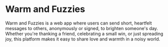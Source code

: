# Warm and Fuzzies
Warm and Fuzzies is a web app where users can send short, heartfelt messages to others, anonymously or signed, to brighten someone's day. Whether you're thanking a friend, celebrating a small win, or just spreading joy, this platform makes it easy to share love and warmth in a noisy world.
